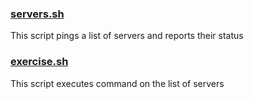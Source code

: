 ### [servers.sh](https://github.com/deesirouss/bash-script/blob/main/lesson6/servers.sh)
This script pings a list of servers and reports their status

### [exercise.sh](https://github.com/deesirouss/bash-script/blob/main/lesson6/exercise.sh)
This script executes command on the list of servers

